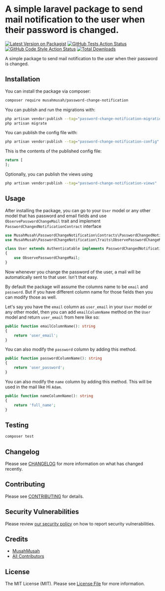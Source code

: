 # A simple laravel package to send mail notification to the user when their password is changed.

[![Latest Version on Packagist](https://img.shields.io/packagist/v/musahmusah/password-change-notification.svg?style=flat-square)](https://packagist.org/packages/musahmusah/password-change-notification)
[![GitHub Tests Action Status](https://img.shields.io/github/workflow/status/musahmusah/password-change-notification/run-tests?label=tests)](https://github.com/musahmusah/password-change-notification/actions?query=workflow%3Arun-tests+branch%3Amain)
[![GitHub Code Style Action Status](https://img.shields.io/github/workflow/status/musahmusah/password-change-notification/Fix%20PHP%20code%20style%20issues?label=code%20style)](https://github.com/musahmusah/password-change-notification/actions?query=workflow%3A"Fix+PHP+code+style+issues"+branch%3Amain)
[![Total Downloads](https://img.shields.io/packagist/dt/musahmusah/password-change-notification.svg?style=flat-square)](https://packagist.org/packages/musahmusah/password-change-notification)

A simple package to send mail notification to the user when their password is changed.

## Installation

You can install the package via composer:

```bash
composer require musahmusah/password-change-notification
```

You can publish and run the migrations with:

```bash
php artisan vendor:publish --tag="password-change-notification-migrations"
php artisan migrate
```

You can publish the config file with:

```bash
php artisan vendor:publish --tag="password-change-notification-config"
```

This is the contents of the published config file:

```php
return [
];
```

Optionally, you can publish the views using

```bash
php artisan vendor:publish --tag="password-change-notification-views"
```

## Usage
After installing the package, you can go to your `User` model or any other model that has password and email fields and use `ObservePasswordChangeMail` trait and implement `PasswordChangedNotificationContract` interface

```php
use MusahMusah\PasswordChangeNotification\Contracts\PasswordChangedNotificationContract;
use MusahMusah\PasswordChangeNotification\Traits\ObservePasswordChangeMail;

class User extends Authenticatable implements PasswordChangedNotificationContract
{
    use ObservePasswordChangeMail;
}
```

Now whenever you change the password of the user, a mail will be automatically sent to that user. Isn't that easy.

By default the package will assume the columns name to be `email` and `password`. But if you have different column name for those fields then you can modify those as well.

Let's say you have the `email` column as `user_email` in your `User` model or any other model, then you can add `emailColumnName` method on the `User` model and return `user_email` from here like so:

```php
public function emailColumnName(): string
{
    return 'user_email';
}
```

You can also modify the `password` column by adding this method.

```php
public function passwordColumnName(): string
{
    return 'user_password';
}
```

You can also modify the `name` column by adding this method. This will be used in the mail like Hi `Adam`.

```php
public function nameColumnName(): string
{
    return 'full_name';
}
```

## Testing

```bash
composer test
```

## Changelog

Please see [CHANGELOG](CHANGELOG.md) for more information on what has changed recently.

## Contributing

Please see [CONTRIBUTING](CONTRIBUTING.md) for details.

## Security Vulnerabilities

Please review [our security policy](../../security/policy) on how to report security vulnerabilities.

## Credits

- [MusahMusah](https://github.com/MusahMusah)
- [All Contributors](../../contributors)

## License

The MIT License (MIT). Please see [License File](LICENSE.md) for more information.
